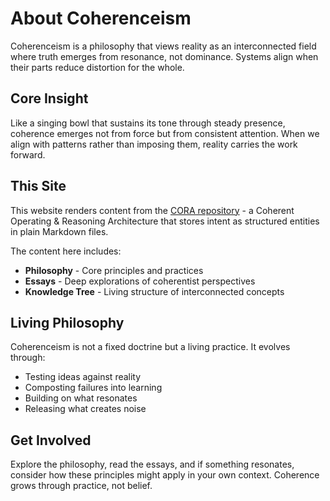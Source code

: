 # About Coherenceism

Coherenceism is a philosophy that views reality as an interconnected field where truth emerges from resonance, not dominance. Systems align when their parts reduce distortion for the whole.

## Core Insight

Like a singing bowl that sustains its tone through steady presence, coherence emerges not from force but from consistent attention. When we align with patterns rather than imposing them, reality carries the work forward.

## This Site

This website renders content from the [CORA repository](https://github.com/yourusername/cora) - a Coherent Operating & Reasoning Architecture that stores intent as structured entities in plain Markdown files.

The content here includes:
- **Philosophy** - Core principles and practices
- **Essays** - Deep explorations of coherentist perspectives
- **Knowledge Tree** - Living structure of interconnected concepts

## Living Philosophy

Coherenceism is not a fixed doctrine but a living practice. It evolves through:
- Testing ideas against reality
- Composting failures into learning
- Building on what resonates
- Releasing what creates noise

## Get Involved

Explore the philosophy, read the essays, and if something resonates, consider how these principles might apply in your own context. Coherence grows through practice, not belief.